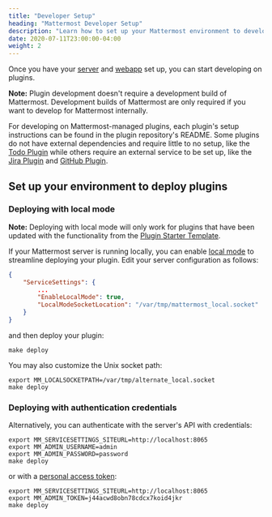 ```yaml
---
title: "Developer Setup"
heading: "Mattermost Developer Setup"
description: "Learn how to set up your Mattermost environment to develop and deploy plugins with our guide to Developer Setup."
date: 2020-07-11T23:00:00-04:00
weight: 2
---
```


Once you have your [server](/contribute/server/developer-setup/) and [webapp](/contribute/webapp/developer-setup/) set up, you can start developing on plugins.

**Note:** Plugin development doesn't require a development build of Mattermost. Development builds of Mattermost are only required if you want to develop for Mattermost internally.

For developing on Mattermost-managed plugins, each plugin's setup instructions can be found in the plugin repository's README. Some plugins do not have external dependencies and require little to no setup, like the [Todo Plugin](https://github.com/mattermost/mattermost-plugin-todo) while others require an external service to be set up, like the [Jira Plugin](https://github.com/mattermost/mattermost-plugin-jira) and [GitHub Plugin](https://github.com/mattermost/mattermost-plugin-github).

## Set up your environment to deploy plugins

### Deploying with local mode

**Note:** Deploying with local mode will only work for plugins that have been updated with the functionality from the [Plugin Starter Template](https://github.com/mattermost/mattermost-plugin-starter-template).

If your Mattermost server is running locally, you can enable [local mode](https://docs.mattermost.com/administration/mmctl-cli-tool.html#local-mode) to streamline deploying your plugin. Edit your server configuration as follows:

```json
{
    "ServiceSettings": {
        ...
        "EnableLocalMode": true,
        "LocalModeSocketLocation": "/var/tmp/mattermost_local.socket"
    }
}
```

and then deploy your plugin:

```
make deploy
```

You may also customize the Unix socket path:

```
export MM_LOCALSOCKETPATH=/var/tmp/alternate_local.socket
make deploy
```

### Deploying with authentication credentials

Alternatively, you can authenticate with the server's API with credentials:

```
export MM_SERVICESETTINGS_SITEURL=http://localhost:8065
export MM_ADMIN_USERNAME=admin
export MM_ADMIN_PASSWORD=password
make deploy
```

or with a [personal access token](https://docs.mattermost.com/developer/personal-access-tokens.html):

```
export MM_SERVICESETTINGS_SITEURL=http://localhost:8065
export MM_ADMIN_TOKEN=j44acwd8obn78cdcx7koid4jkr
make deploy
```
